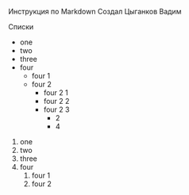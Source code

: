 Инструкция по Markdown
Создал Цыганков Вадим

Списки

* one
* two
* three
* four
    * four 1
    * four 2
        * four 2 1
        * four 2 2
        * four 2 3
             * 2
             * 4

1. one
1. two
1. three
1. four
    1. four 1
    1. four 2

